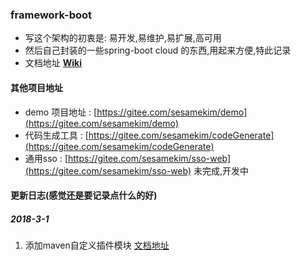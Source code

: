 ### framework-boot
- 写这个架构的初衷是: 易开发,易维护,易扩展,高可用
- 然后自己封装的一些spring-boot cloud 的东西,用起来方便,特此记录
- 文档地址 **[Wiki](https://gitee.com/sesamekim/framework-boot/wikis/pages)**

#### 其他项目地址
- demo 项目地址 : [https://gitee.com/sesamekim/demo](https://gitee.com/sesamekim/demo)
- 代码生成工具 : [https://gitee.com/sesamekim/codeGenerate](https://gitee.com/sesamekim/codeGenerate)
- 通用sso : [https://gitee.com/sesamekim/sso-web](https://gitee.com/sesamekim/sso-web) 未完成,开发中

#### 更新日志(感觉还是要记录点什么的好)

##### 2018-3-1
1. 添加maven自定义插件模块 [文档地址](https://gitee.com/sesamekim/framework-boot/wikis/pages?title=1-%E9%87%8D%E6%96%B0%E5%8A%A0%E8%BD%BD%E9%9D%99%E6%80%81%E8%B5%84%E6%BA%90%E6%96%87%E4%BB%B6&parent=%E8%87%AA%E5%AE%9A%E4%B9%89maven%E6%8F%92%E4%BB%B6)


